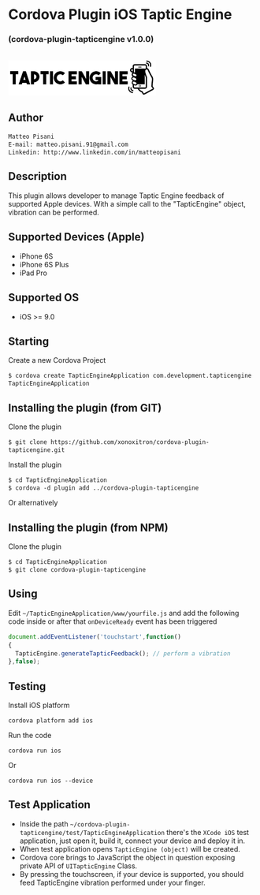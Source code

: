 # Cordova Plugin iOS Taptic Engine
### (cordova-plugin-tapticengine v1.0.0)
<br>
<img src="cordova-plugin-tapticengine-icon.png" width="300"/>&nbsp;

## Author
```
Matteo Pisani
E-mail: matteo.pisani.91@gmail.com
Linkedin: http://www.linkedin.com/in/matteopisani
```

## Description
This plugin allows developer to manage Taptic Engine feedback of supported Apple devices.
With a simple call to the "TapticEngine" object, vibration can be performed.

## Supported Devices (Apple)
- iPhone 6S
- iPhone 6S Plus
- iPad Pro

## Supported OS
- iOS >= 9.0

## Starting
Create a new Cordova Project

    $ cordova create TapticEngineApplication com.development.tapticengine TapticEngineApplication

## Installing the plugin (from GIT)
Clone the plugin

    $ git clone https://github.com/xonoxitron/cordova-plugin-tapticengine.git

Install the plugin

    $ cd TapticEngineApplication
    $ cordova -d plugin add ../cordova-plugin-tapticengine

Or alternatively

## Installing the plugin (from NPM)
Clone the plugin

    $ cd TapticEngineApplication
    $ git clone cordova-plugin-tapticengine

## Using
Edit `~/TapticEngineApplication/www/yourfile.js` and add the following code inside or after that `onDeviceReady` event has been triggered

```js
document.addEventListener('touchstart',function()
{
  TapticEngine.generateTapticFeedback(); // perform a vibration
},false);
```

## Testing
Install iOS platform

    cordova platform add ios

Run the code

    cordova run ios

Or

    cordova run ios --device

## Test Application
- Inside the path `~/cordova-plugin-tapticengine/test/TapticEngineApplication` there's the `XCode iOS` test application,
just open it, build it, connect your device and deploy it in.
- When test application opens `TapticEngine (object)` will be created.
- Cordova core brings to JavaScript the object in question exposing private API of `UITapticEngine` Class.
- By pressing the touchscreen, if your device is supported, you should feed TapticEngine vibration performed under your finger.
